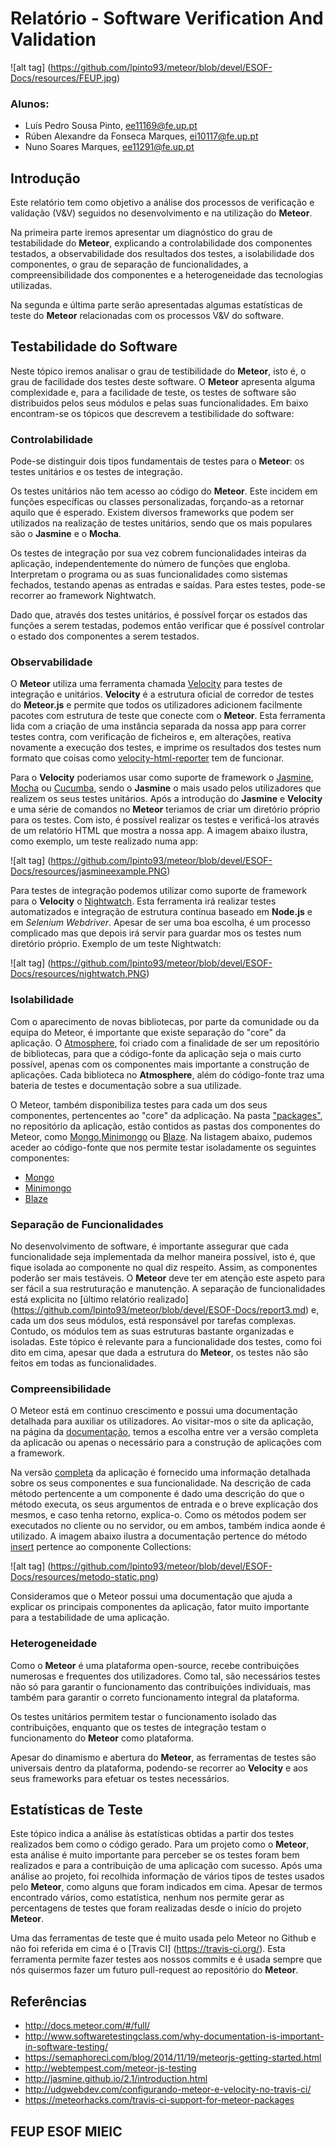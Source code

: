 # Relatório - Software Verification And Validation

![alt tag] (https://github.com/lpinto93/meteor/blob/devel/ESOF-Docs/resources/FEUP.jpg)

### Alunos:
* Luís Pedro Sousa Pinto, ee11169@fe.up.pt
* Rúben Alexandre da Fonseca Marques, ei10117@fe.up.pt 
* Nuno Soares Marques, ee11291@fe.up.pt

## Introdução

Este relatório tem como objetivo a análise dos processos de verificação e validação (V&V) seguidos no desenvolvimento e na utilização do **Meteor**.

Na primeira parte iremos apresentar um diagnóstico do grau de testabilidade do **Meteor**, explicando a controlabilidade dos componentes testados, a observabilidade dos resultados dos testes, a isolabilidade dos componentes, o grau de separação de funcionalidades, a compreensibilidade dos componentes e a heterogeneidade das tecnologias utilizadas.

Na segunda e última parte serão apresentadas algumas estatísticas de teste do **Meteor** relacionadas com os processos V&V do software. 

## Testabilidade do Software

Neste tópico iremos analisar o grau de testibilidade do **Meteor**, isto é, o grau de facilidade dos testes deste software. O **Meteor** apresenta alguma complexidade e, para a facilidade de teste, os testes de software são distribuidos pelos seus módulos e pelas suas funcionalidades. Em baixo encontram-se os tópicos que descrevem a testibilidade do software:

### Controlabilidade

Pode-se distinguir dois tipos fundamentais de testes para o **Meteor**: os testes unitários e os testes de integração.

Os testes unitários não tem acesso ao código do **Meteor**. Este incidem em funções específicas ou classes personalizadas, forçando-as a retornar aquilo que é esperado. Existem diversos frameworks que podem ser utilizados na realização de testes unitários, sendo que os mais populares são o **Jasmine** e o **Mocha**.

Os testes de integração por sua vez cobrem funcionalidades inteiras da aplicação, independentemente do número de funções que engloba. Interpretam o programa ou as suas funcionalidades como sistemas fechados, testando apenas as entradas e saídas. Para estes testes, pode-se recorrer ao framework Nightwatch.

Dado que, através dos testes unitários, é possível forçar os estados das funções a serem testadas, podemos então verificar que é possível controlar o estado dos componentes a serem testados.

### Observabilidade

O **Meteor** utiliza uma ferramenta chamada [Velocity](https://github.com/meteor-velocity/velocity) para testes de integração e unitários.
**Velocity** é a estrutura oficial de corredor de testes do **Meteor.js** e permite que todos os utilizadores adicionem facilmente pacotes com estrutura de teste que conecte com o **Meteor**. Esta ferramenta lida com a criação de uma instância separada da nossa app para correr testes contra, com verificação de ficheiros e, em alterações, reativa novamente a execução dos testes, e imprime os resultados dos testes num formato que coisas como [velocity-html-reporter](https://github.com/meteor-velocity/html-reporter/ ) tem de funcionar. 

Para o **Velocity** poderiamos usar como suporte de framework o [Jasmine](https://github.com/xolvio/meteor-jasmine), [Mocha](https://github.com/mad-eye/meteor-mocha-web) ou [Cucumba](http://www.mhurwi.com/a-basic-cucumber-meteor-tutorial/), sendo o **Jasmine** o mais usado pelos utilizadores que realizem os seus testes unitários. Após a introdução do **Jasmine** e **Velocity** e uma série de comandos no **Meteor** teriamos de criar um diretório próprio para os testes. Com isto, é possível realizar os testes e verificá-los através de um relatório HTML que mostra a nossa app. A imagem abaixo ilustra, como exemplo, um teste realizado numa app:

![alt tag] (https://github.com/lpinto93/meteor/blob/devel/ESOF-Docs/resources/jasmineexample.PNG)


Para testes de integração podemos utilizar como suporte de framework para o **Velocity** o [Nightwatch](http://nightwatchjs.org/). Esta ferramenta irá realizar testes automatizados e integração de estrutura contínua baseado em **Node.js** e em *Selenium Webdriver*.
Apesar de ser uma boa escolha, é um processo complicado mas que depois irá servir para guardar mos os testes num diretório próprio. Exemplo de um teste Nightwatch:

![alt tag] (https://github.com/lpinto93/meteor/blob/devel/ESOF-Docs/resources/nightwatch.PNG)

### Isolabilidade

Com o aparecimento de novas bibliotecas, por parte da comunidade ou da equipa do Meteor, é importante que existe separação do "core" da aplicação. O [Atmosphere](https://atmospherejs.com/), foi criado com a finalidade de ser um repositório de bibliotecas, para que a código-fonte da aplicação seja o mais curto possível, apenas com os componentes mais importante a construção de aplicações. Cada biblioteca no **Atmosphere**, além do código-fonte traz uma bateria de testes e documentação sobre a sua utilizade.

O Meteor, também disponibiliza testes para cada um dos seus componentes, pertencentes ao "core" da adplicação. Na pasta ["packages"](https://github.com/meteor/meteor/tree/devel/packages), no repositório da aplicação, estão contidos as pastas dos componentes do Meteor, como [Mongo](https://github.com/meteor/meteor/tree/devel/packages/mongo),[Minimongo](https://github.com/meteor/meteor/tree/devel/packages/minimongo) ou [Blaze](https://github.com/meteor/meteor/tree/devel/packages/blaze). Na listagem abaixo, pudemos aceder ao código-fonte que nos permite testar isoladamente os seguintes componentes:
* [Mongo](https://github.com/meteor/meteor/blob/devel/packages/mongo/mongo_livedata_tests.js)
* [Minimongo](https://github.com/meteor/meteor/blob/devel/packages/minimongo/minimongo_tests.js)
* [Blaze](https://github.com/meteor/meteor/blob/devel/packages/blaze/render_tests.js)

### Separação de Funcionalidades

No desenvolvimento de software, é importante assegurar que cada funcionalidade seja implementada da melhor maneira possível, isto é, que fique isolada ao componente no qual diz respeito. Assim, as componentes poderão ser mais testáveis. O **Meteor** deve ter em atenção este aspeto para ser fácil a sua restruturação e manutenção. A separação de funcionalidades está explicita no [último relatório realizado] (https://github.com/lpinto93/meteor/blob/devel/ESOF-Docs/report3.md) e, cada um dos seus módulos, está responsável por tarefas complexas. Contudo, os módulos tem as suas estruturas bastante organizadas e isoladas. Este tópico é relevante para a funcionalidade dos testes, como foi dito em cima, apesar que dada a estrutura do **Meteor**, os testes não são feitos em todas as funcionalidades.

### Compreensibilidade


O Meteor está em continuo crescimento e possui uma documentação detalhada para auxiliar os utilizadores. Ao visitar-mos o site da aplicação, na página da [documentação](http://docs.meteor.com), temos a escolha entre ver a versão completa da aplicacão  ou apenas o necessário para a construção de aplicações com a framework.

Na versão [completa](http://docs.meteor.com/#/full/) da aplicação é fornecido uma informação detalhada sobre os seus componentes e sua funcionalidade. Na descrição de cada método pertencente a um componente é dado uma descrição do que o método executa, os seus argumentos de entrada e o breve explicação dos mesmos, e caso tenha retorno, explica-o. Como os métodos podem ser executados no cliente ou no servidor, ou em ambos, também indica aonde é utilizado. A imagem abaixo ilustra a documentação pertence do método [insert](http://docs.meteor.com/#/full/insert) pertence ao componente Collections:

![alt tag] (https://github.com/lpinto93/meteor/blob/devel/ESOF-Docs/resources/metodo-static.png)

Consideramos que o Meteor possui uma documentação que ajuda a explicar os principais componentes da aplicação, fator muito importante para a testabilidade de uma aplicação. 

### Heterogeneidade

Como o **Meteor** é uma plataforma open-source, recebe contribuições numerosas e frequentes dos utilizadores. Como tal, são necessários testes não só para garantir o funcionamento das contribuições individuais, mas também para garantir o correto funcionamento integral da plataforma.

Os testes unitários permitem testar o funcionamento isolado das contribuições, enquanto que os testes de integração testam o funcionamento do **Meteor** como plataforma.

Apesar do dinamismo e abertura do **Meteor**, as ferramentas de testes são universais dentro da plataforma, podendo-se recorrer ao **Velocity** e aos seus frameworks para efetuar os testes necessários. 

## Estatísticas de Teste

Este tópico indica a análise às estatísticas obtidas a partir dos testes realizados bem como o código gerado. Para um projeto como o **Meteor**, esta análise é muito importante para perceber se os testes foram bem realizados e para a contribuição de uma aplicação com sucesso. Após uma análise ao projeto, foi recolhida informação de vários tipos de testes usados pelo **Meteor**, como alguns que foram indicados em cima. Apesar de termos encontrado vários, como estatística, nenhum nos permite gerar as percentagens de testes que foram realizadas desde o início do projeto **Meteor**. 

Uma das ferramentas de teste que é muito usada pelo Meteor no Github e não foi referida em cima é o [Travis CI] (https://travis-ci.org/). Esta ferramenta permite fazer testes aos nossos commits e é usada sempre que nós quisermos fazer um futuro pull-request ao repositório do **Meteor**.   

## Referências
* http://docs.meteor.com/#/full/
* http://www.softwaretestingclass.com/why-documentation-is-important-in-software-testing/
* https://semaphoreci.com/blog/2014/11/19/meteorjs-getting-started.html
* http://webtempest.com/meteor-js-testing
* http://jasmine.github.io/2.1/introduction.html
* http://udgwebdev.com/configurando-meteor-e-velocity-no-travis-ci/
* https://meteorhacks.com/travis-ci-support-for-meteor-packages


## FEUP ESOF MIEIC




